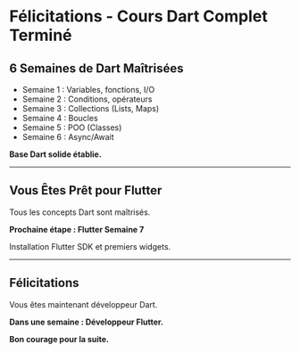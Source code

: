 # Félicitations - Cours Dart Complet Terminé

## 6 Semaines de Dart Maîtrisées

- Semaine 1 : Variables, fonctions, I/O
- Semaine 2 : Conditions, opérateurs
- Semaine 3 : Collections (Lists, Maps)
- Semaine 4 : Boucles
- Semaine 5 : POO (Classes)
- Semaine 6 : Async/Await

**Base Dart solide établie.**

---

## Vous Êtes Prêt pour Flutter

Tous les concepts Dart sont maîtrisés.

**Prochaine étape : Flutter Semaine 7**

Installation Flutter SDK et premiers widgets.

---

## Félicitations

Vous êtes maintenant développeur Dart.

**Dans une semaine : Développeur Flutter.**

**Bon courage pour la suite.**


